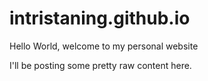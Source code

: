 intristaning.github.io
======================

Hello World, welcome to my personal website

I'll be posting some pretty raw content here. 
